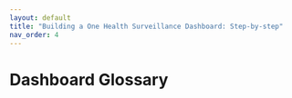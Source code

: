 ```yaml
---
layout: default
title: "Building a One Health Surveillance Dashboard: Step-by-step"
nav_order: 4
---
```


# Dashboard Glossary


